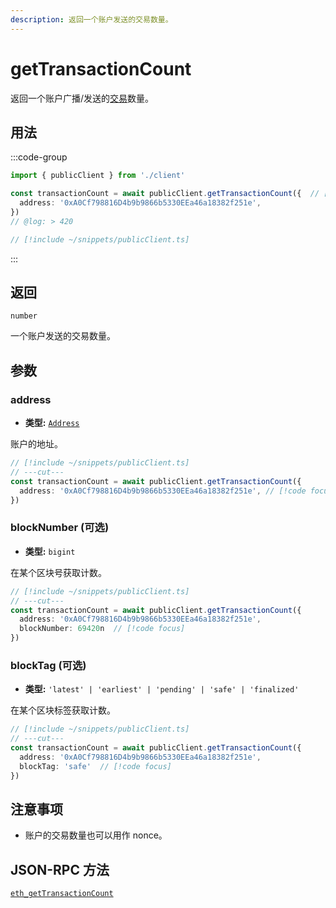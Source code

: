 ```yaml
---
description: 返回一个账户发送的交易数量。
---
```


# getTransactionCount

返回一个账户广播/发送的[交易](/docs/glossary/terms#transaction)数量。

## 用法

:::code-group

```ts twoslash [example.ts]
import { publicClient } from './client'

const transactionCount = await publicClient.getTransactionCount({  // [!code focus:99]
  address: '0xA0Cf798816D4b9b9866b5330EEa46a18382f251e',
})
// @log: > 420
```

```ts [client.ts] filename="client.ts"
// [!include ~/snippets/publicClient.ts]
```

:::

## 返回

`number`

一个账户发送的交易数量。

## 参数

### address

- **类型:** [`Address`](/docs/glossary/types#address)

账户的地址。

```ts twoslash
// [!include ~/snippets/publicClient.ts]
// ---cut---
const transactionCount = await publicClient.getTransactionCount({
  address: '0xA0Cf798816D4b9b9866b5330EEa46a18382f251e', // [!code focus]
})
```

### blockNumber (可选)

- **类型:** `bigint`

在某个区块号获取计数。

```ts twoslash
// [!include ~/snippets/publicClient.ts]
// ---cut---
const transactionCount = await publicClient.getTransactionCount({
  address: '0xA0Cf798816D4b9b9866b5330EEa46a18382f251e',
  blockNumber: 69420n  // [!code focus]
})
```

### blockTag (可选)

- **类型:** `'latest' | 'earliest' | 'pending' | 'safe' | 'finalized'`

在某个区块标签获取计数。

```ts twoslash
// [!include ~/snippets/publicClient.ts]
// ---cut---
const transactionCount = await publicClient.getTransactionCount({
  address: '0xA0Cf798816D4b9b9866b5330EEa46a18382f251e',
  blockTag: 'safe'  // [!code focus]
})
```

## 注意事项

- 账户的交易数量也可以用作 nonce。

## JSON-RPC 方法

[`eth_getTransactionCount`](https://ethereum.org/en/developers/docs/apis/json-rpc/#eth_gettransactioncount)